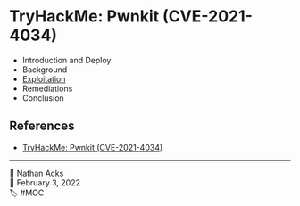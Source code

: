 # TryHackMe: Pwnkit (CVE-2021-4034)

* Introduction and Deploy
* Background
* [Exploitation](../log/2022-02-03-tryhackme-common-attacks-and-pwnkit.md)
* Remediations
* Conclusion

## References

* [TryHackMe: Pwnkit (CVE-2021-4034)](https://tryhackme.com/room/pwnkit)

- - - -

👤 Nathan Acks  
📅 February 3, 2022  
🏷️ #MOC
